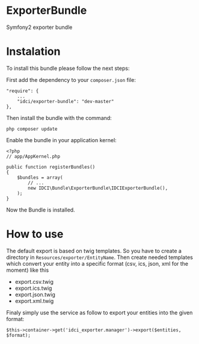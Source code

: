 ExporterBundle
==============

Symfony2 exporter bundle


Instalation
===========

To install this bundle please follow the next steps:

First add the dependency to your `composer.json` file:

    "require": {
        ...
        "idci/exporter-bundle": "dev-master"
    },

Then install the bundle with the command:

    php composer update

Enable the bundle in your application kernel:

    <?php
    // app/AppKernel.php

    public function registerBundles()
    {
        $bundles = array(
            // ...
            new IDCI\Bundle\ExporterBundle\IDCIExporterBundle(),
        );
    }

Now the Bundle is installed.


How to use
==========

The default export is based on twig templates. So you have to create a directory
in `Resources/exporter/EntityName`. Then create needed templates which convert
your entity into a specific format (csv, ics, json, xml for the moment) like this

  * export.csv.twig
  * export.ics.twig
  * export.json.twig
  * export.xml.twig

Finaly simply use the service as follow to export your entities into the given format:

    $this->container->get('idci_exporter.manager')->export($entities, $format);
